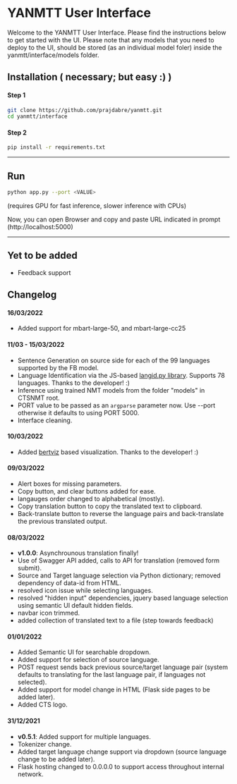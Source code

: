 # YANMTT User Interface 

Welcome to the YANMTT User Interface. Please find the instructions below to get started with the UI.
Please note that any models that you need to deploy to the UI, should be stored (as an individual model foler) inside the yanmtt/interface/models folder.
## Installation ( necessary; but easy :) )

#### Step 1
```bash
git clone https://github.com/prajdabre/yanmtt.git
cd yanmtt/interface
```
#### Step 2
```bash
pip install -r requirements.txt
```
<hr/>

## Run
```bash
python app.py --port <VALUE>
```
(requires GPU for fast inference, slower inference with CPUs)

Now, you can open Browser and copy and paste URL indicated in prompt (http://localhost:5000)

<hr/>

<!-- ## User Interface

<br/>

![alt text](./screen.png?raw=true "User Interface")

<hr/> -->

## Yet to be added

- Feedback support

## Changelog

#### 16/03/2022
 - Added support for mbart-large-50, and mbart-large-cc25
#### 11/03 - 15/03/2022
 - Sentence Generation on source side for each of the 99 languages supported by the FB model.
 - Language Identification via the JS-based [langid.py library](https://github.com/saffsd/langid.js). Supports 78 languages. Thanks to the developer! :)
 - Inference using trained NMT models from the folder "models" in CTSNMT root. 
 - PORT value to be passed as an `argparse` parameter now. Use --port <VALUE> otherwise it defaults to using PORT 5000.
 - Interface cleaning.

#### 10/03/2022
- Added [bertviz](https://github.com/jessevig/bertviz) based visualization. Thanks to the developer! :)

#### 09/03/2022
- Alert boxes for missing parameters.
- Copy button, and clear buttons added for ease.
- langauges order changed to alphabetical (mostly).
- Copy translation button to copy the translated text to clipboard.
- Back-translate button to reverse the language pairs and back-translate the previous translated output.

#### 08/03/2022
- **v1.0.0**: Asynchrounous translation finally!
- Use of Swagger API added, calls to API for translation (removed form submit).
- Source and Target language selection via Python dictionary; removed dependency of data-id from HTML. 
- resolved icon issue while selecting languages.
- resolved "hidden input" dependencies, jquery based language selection using semantic UI default hidden fields.
- navbar icon trimmed.
- added collection of translated text to a file (step towards feedback)

#### 01/01/2022
- Added Semantic UI for searchable dropdown.
- Added support for selection of source language.
- POST request sends back previous source/target language pair (system defaults to translating for the last language pair, if languages not selected).
- Added support for model change in HTML (Flask side pages to be added later).
- Added CTS logo.

#### 31/12/2021
- **v0.5.1**: Added support for multiple languages.
- Tokenizer change.
- Added target language change support via dropdown (source language change to be added later).
- Flask hosting changed to 0.0.0.0 to support access throughout internal network.